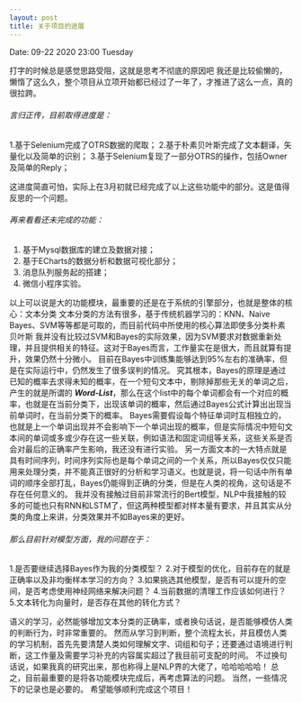 ```yaml
---
layout: post
title: 关于项目的进展
---
```


Date: 09-22 2020 23:00 Tuesday

打字的时候总是感觉思路受阻，这就是思考不彻底的原因吧
我还是比较偷懒的，懒惰了这么久，整个项目从立项开始都已经过了一年了，才推进了这么一点，真的很拉跨。

###### 言归正传，目前取得进度是：
1.基于Selenium完成了OTRS数据的爬取；
2.基于朴素贝叶斯完成了文本翻译，矢量化以及简单的识别；
3.基于Selenium复现了一部分OTRS的操作，包括Owner及简单的Reply；
  
这进度简直可怕，实际上在3月初就已经完成了以上这些功能中的部分。这是值得反思的一个问题。

###### 再来看看还未完成的功能：
1. 基于Mysql数据库的建立及数据对接；
2. 基于ECharts的数据分析和数据可视化部分；
3. 消息队列服务起的搭建；
4. 微信小程序实验。

以上可以说是大的功能模块，最重要的还是在于系统的引擎部分，也就是整体的核心：文本分类
文本分类的方法有很多，基于传统机器学习的：KNN、Naive Bayes、SVM等等都是可取的，而目前代码中所使用的核心算法即使多分类朴素贝叶斯
我并没有比较过SVM和Bayes的实际效果，因为SVM要求对数据重新处理，并且提供相关的特征。这对于Bayes而言，工作量实在是很大，而且就算有提升，效果仍然十分微小。
目前在Bayes中训练集能够达到95%左右的准确率，但是在实际运行中，仍然发生了很多误判的情况。
究其根本，Bayes的原理是通过已知的概率去求得未知的概率，在一个短句文本中，剔除掉那些无关的单词之后，产生的就是所谓的 <b><em>Word-List</em></b>，那么在这个list中的每个单词都会有一个对应的概率，也就是在当前分类下，出现该单词的概率，然后通过Bayes公式计算出出现当前单词时，在当前分类下的概率。
Bayes需要假设每个特征单词时互相独立的，也就是上一个单词出现并不会影响下一个单词出现的概率，但是实际情况中短句文本间的单词或多或少存在这一些关联，例如语法和固定词组等关系，这些关系是否会对最后的正确率产生影响，我还没有进行实验。
另一方面文本的一大特点就是具有时间序列，时间序列实际也是每个单词之间的一个关系，所以Bayes仅仅只能用来处理分类，并不能真正很好的分析和学习语义。也就是说，将一句话中所有单词的顺序全部打乱，Bayes仍能得到正确的分类，但是在人类的视角，这句话是不存在任何意义的。
我并没有接触过目前非常流行的Bert模型，NLP中我接触的较多的可能也只有RNN和LSTM了，但这两种模型都对样本量有要求，并且其实从分类的角度上来讲，分类效果并不如Bayes来的更好。

###### 那么目前针对模型方面，我的问题在于：
  1.是否要继续选择Bayes作为我的分类模型？
  2.对于模型的优化，目前存在的就是正确率以及非均衡样本学习的方向？
  3.如果挑选其他模型，是否有可以提升的空间，是否考虑使用神经网络来解决问题？
  4.当前数据的清理工作应该如何进行？
  5.文本转化为向量时，是否存在其他的转化方式？
  
语义的学习，必然能够增加文本分类的正确率，或者换句话说，是否能够模仿人类的判断行为，时非常重要的。
然而从学习到判断，整个流程太长，并且模仿人类的学习机制，首先先要清楚人类如何理解文字、词组和句子；还要通过语境进行判断，这工作量及需要学习补充的内容属实超过了我目前可支配的时间。
不过换句话说，如果我真的研究出来，那也称得上是NLP界的大佬了，哈哈哈哈哈！
总之，目前最重要的是将各功能模块完成后，再考虑算法的问题。
当然，一些情况下的记录也是必要的。
希望能够顺利完成这个项目！
